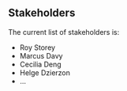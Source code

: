 ## Stakeholders

The current list of stakeholders is:

* Roy Storey
* Marcus Davy
* Cecilia Deng
* Helge Dzierzon
* ...

